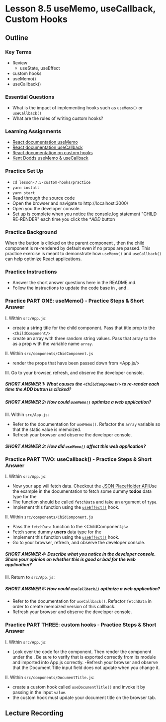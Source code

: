 # Lesson 8.5 useMemo, useCallback, Custom Hooks

## Outline

### Key Terms

- Review
  - useState, useEffect
- custom hooks
- useMemo()
- useCallback()

### Essential Questions

- What is the impact of implementing hooks such as `useMemo()` or `useCallback()`
- What are the rules of writing custom hooks?

### Learning Assignments

- [React documentation useMemo](https://reactjs.org/docs/hooks-reference.html#usememo)
- [React documentation useCallback](https://reactjs.org/docs/hooks-reference.html#usecallback)
- [React documentation on custom hooks](https://reactjs.org/docs/hooks-custom.html)
- [Kent Dodds useMemo & useCallback](https://kentcdodds.com/blog/usememo-and-usecallback)

### Practice Set Up

- `cd lesson-7.5-custom-hooks/practice`
- `yarn install`
- `yarn start`
- Read through the source code
- Open the browser and navigate to http://localhost:3000/
- Open you the developer console.
- Set up is complete when you notice the console.log statement "CHILD RE-RENDER" each time you click the \*_ADD_ button

### Practice Background

When the button is clicked on the parent component <App/>, then the child component <ChildComponent/> is re-rendered by default even if no props are passed. This practice exercise is meant to demonstrate how `useMemo()` and `useCallback()` can help optimize React applications.

### Practice Instructions

- Answer the short answer questions here in the README.md.
- Follow the instructions to update the code base in <App/>, <ChildComponent/> and <DocumentTitle/>.

### Practice PART ONE: useMemo() - Practice Steps & Short Answer

I. Within `src/App.js`:

- create a string title for the child component. Pass that title prop to the `<ChildComponent/>`
- create an array with three random string values. Pass that array to the <ChildComponent/> as a prop with the variable name `array`.

II. Within `src/components/ChidComponent.js`

- render the props that have been passed down from <App.js/>

III. Go to your browser, refresh, and observe the developer console.

##### SHORT ANSWER 1: What causes the `<ChildComponent/>` to re-render each time the _ADD_ button is clicked?

##### SHORT ANSWER 2: How could `useMemo()` optimize a web application?

III. Within `src/App.js`:

- Refer to the documentation for `useMemo()`. Refactor the `array` variable so that the static value is memoized.
- Refresh your browser and observe the developer console.

##### SHORT ANSWER 3: How did `useMemo()` affect this web application?

### Practice PART TWO: useCallback() - Practice Steps & Short Answer

I. Within `src/App.js`:

- Now your app will fetch data. Checkout the [JSON PlaceHolder API](https://jsonplaceholder.typicode.com/)Use the example in the documentation to fetch some dummy **todos** data type for the <App/>
- The function should be called `fetchData` and take an argument of `type`.
- Implement this function using the [`useEffect()`](https://reactjs.org/docs/hooks-effect.html) hook.

II. Within `src/components/ChidComponent.js`

- Pass the `fetchData` function to the <ChildComponent.js>
- Fetch some dummy **users** data type for the <App/>
- Implement this function using the [`useEffect()`](https://reactjs.org/docs/hooks-effect.html) hook.
- Go to your browser, refresh, and observe the developer console.

##### SHORT ANSWER 4: Describe what you notice in the developer console. Share your opinion on whether this is good or bad for the web application?

III. Return to `src/App.js`:

##### SHORT ANSWER 5: How could `useCallback()` optimize a web application?

- Refer to the documentation for `useCallback()`. Refactor `fetchData` in order to create memoized version of this callback.
- Refresh your browser and observe the developer console.

### Practice PART THREE: custom hooks - Practice Steps & Short Answer

I. Within `src/App.js`:

- Look over the code for the <DocumentTitle/> component. Then render the <DocumentTitle/> component under the <ChildComponent/>. Be sure to verify that <DocumentTitle/> is exported correctly from its module and imported into App.js correctly.
  -Refresh your browser and observe that the Document Title input field does not update when you change it.

II. Within `src/components/DocumentTitle.js`:

- create a custom hook called `useDocumentTitle()` and invoke it by passing in the input `value`.
- the custom hook must update your document title on the browser tab.

## Lecture Recording
